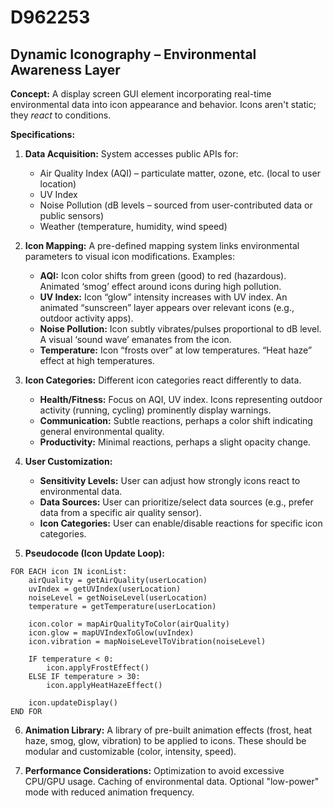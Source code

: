 # D962253

## Dynamic Iconography – Environmental Awareness Layer

**Concept:** A display screen GUI element incorporating real-time environmental data into icon appearance and behavior. Icons aren't static; they *react* to conditions.

**Specifications:**

1.  **Data Acquisition:**  System accesses public APIs for:
    *   Air Quality Index (AQI) – particulate matter, ozone, etc. (local to user location)
    *   UV Index
    *   Noise Pollution (dB levels – sourced from user-contributed data or public sensors)
    *   Weather (temperature, humidity, wind speed)

2.  **Icon Mapping:**  A pre-defined mapping system links environmental parameters to visual icon modifications. Examples:
    *   **AQI:**  Icon color shifts from green (good) to red (hazardous).  Animated ‘smog’ effect around icons during high pollution.
    *   **UV Index:** Icon “glow” intensity increases with UV index.  An animated “sunscreen” layer appears over relevant icons (e.g., outdoor activity apps).
    *   **Noise Pollution:** Icon subtly vibrates/pulses proportional to dB level.  A visual ‘sound wave’ emanates from the icon.
    *   **Temperature:**  Icon “frosts over” at low temperatures.  “Heat haze” effect at high temperatures.

3.  **Icon Categories:** Different icon categories react differently to data.
    *   **Health/Fitness:** Focus on AQI, UV index. Icons representing outdoor activity (running, cycling) prominently display warnings.
    *   **Communication:**  Subtle reactions, perhaps a color shift indicating general environmental quality.
    *   **Productivity:** Minimal reactions, perhaps a slight opacity change.

4.  **User Customization:**
    *   **Sensitivity Levels:** User can adjust how strongly icons react to environmental data.
    *   **Data Sources:** User can prioritize/select data sources (e.g., prefer data from a specific air quality sensor).
    *   **Icon Categories:** User can enable/disable reactions for specific icon categories.

5.  **Pseudocode (Icon Update Loop):**

```
FOR EACH icon IN iconList:
    airQuality = getAirQuality(userLocation)
    uvIndex = getUVIndex(userLocation)
    noiseLevel = getNoiseLevel(userLocation)
    temperature = getTemperature(userLocation)

    icon.color = mapAirQualityToColor(airQuality)
    icon.glow = mapUVIndexToGlow(uvIndex)
    icon.vibration = mapNoiseLevelToVibration(noiseLevel)

    IF temperature < 0:
        icon.applyFrostEffect()
    ELSE IF temperature > 30:
        icon.applyHeatHazeEffect()

    icon.updateDisplay()
END FOR
```

6. **Animation Library:**  A library of pre-built animation effects (frost, heat haze, smog, glow, vibration) to be applied to icons. These should be modular and customizable (color, intensity, speed).

7. **Performance Considerations:**  Optimization to avoid excessive CPU/GPU usage.  Caching of environmental data.  Optional "low-power" mode with reduced animation frequency.